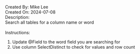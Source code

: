 Created By: Mike Lee<br />
Created On: 2024-07-08<br />
Description:<br />
Search all tables for a column name or word<br />
<br />
Instructions:
1. Update @Field to the word field you are searching for
2. Use column SelectDistinct to check for values and row count
